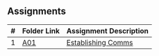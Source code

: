 ## Assignments

|  #  | Folder Link | Assignment Description |
| :-: | ----------- | ---------------------- |
|  1  | [A01](./Assignments/A01/README.md)      | [Establishing Comms](./Assignments/A01/README.md)          |
